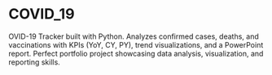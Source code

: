# COVID_19
OVID-19 Tracker built with Python. Analyzes confirmed cases, deaths, and vaccinations with KPIs (YoY, CY, PY), trend visualizations, and a PowerPoint report. Perfect portfolio project showcasing data analysis, visualization, and reporting skills.

